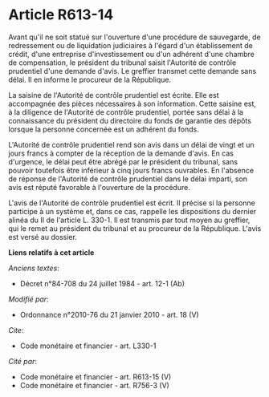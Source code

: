 # Article R613-14

Avant qu'il ne soit statué sur l'ouverture d'une procédure de sauvegarde, de redressement ou de liquidation judiciaires à
l'égard d'un établissement de crédit, d'une entreprise d'investissement ou d'un adhérent d'une chambre de compensation, le
président du tribunal saisit l'Autorité de contrôle prudentiel d'une demande d'avis. Le greffier transmet cette demande sans
délai. Il en informe le procureur de la République. 

La saisine de l'Autorité de contrôle prudentiel est écrite. Elle est accompagnée des pièces nécessaires à son information.
Cette saisine est, à la diligence de l'Autorité de contrôle prudentiel, portée sans délai à la connaissance du président du
directoire du fonds de garantie des dépôts lorsque la personne concernée est un adhérent du fonds. 

L'Autorité de contrôle prudentiel rend son avis dans un délai de vingt et un jours francs à compter de la réception de la
demande d'avis. En cas d'urgence, le délai peut être abrégé par le président du tribunal, sans pouvoir toutefois être
inférieur à cinq jours francs ouvrables. En l'absence de réponse de l'Autorité de contrôle prudentiel dans le délai imparti,
son avis est réputé favorable à l'ouverture de la procédure. 

L'avis de l'Autorité de contrôle prudentiel est écrit. Il précise si la personne participe à un système et, dans ce cas,
rappelle les dispositions du dernier alinéa du II de l'article L. 330-1. Il est transmis par tout moyen au greffier, qui le
remet au président du tribunal et au procureur de la République. L'avis est versé au dossier.

**Liens relatifs à cet article**

_Anciens textes_:

  - Décret n°84-708 du 24 juillet 1984 - art. 12-1 (Ab)

_Modifié par_:

  - Ordonnance n°2010-76 du 21 janvier 2010 - art. 18 (V)

_Cite_:

  - Code monétaire et financier - art. L330-1

_Cité par_:

  - Code monétaire et financier - art. R613-15 (V)
  - Code monétaire et financier - art. R756-3 (V)
